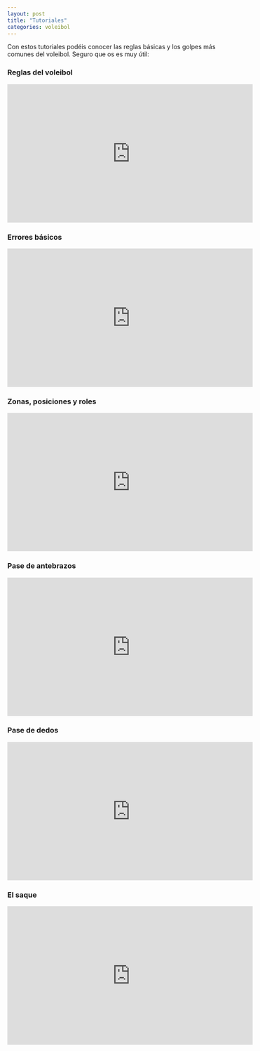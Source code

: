 ```yaml
---
layout: post
title: "Tutoriales"
categories: voleibol
---
```


Con estos tutoriales podéis conocer las reglas básicas y los golpes más comunes del voleibol. Seguro que os es muy útil:

### Reglas del voleibol

<iframe width="560" height="315" src="https://www.youtube.com/embed/v_zYuFeA79M" frameborder="0" allow="accelerometer; autoplay; encrypted-media; gyroscope; picture-in-picture" allowfullscreen></iframe>

### Errores básicos

<iframe width="560" height="315" src="https://www.youtube.com/embed/kH0O34rUOzU" frameborder="0" allow="accelerometer; autoplay; encrypted-media; gyroscope; picture-in-picture" allowfullscreen></iframe>

### Zonas, posiciones y roles

<iframe width="560" height="315" src="https://www.youtube.com/embed/T08dXv9vZqI" frameborder="0" allow="accelerometer; autoplay; encrypted-media; gyroscope; picture-in-picture" allowfullscreen></iframe>

### Pase de antebrazos

<iframe width="560" height="315" src="https://www.youtube.com/embed/dVAv-bo6PV4" frameborder="0" allow="accelerometer; autoplay; encrypted-media; gyroscope; picture-in-picture" allowfullscreen></iframe>

### Pase de dedos

<iframe width="560" height="315" src="https://www.youtube.com/embed/uNFRwBGu-Rg" frameborder="0" allow="accelerometer; autoplay; encrypted-media; gyroscope; picture-in-picture" allowfullscreen></iframe>

### El saque

<iframe width="560" height="315" src="https://www.youtube.com/embed/Ro8UAwYUqCs" frameborder="0" allow="accelerometer; autoplay; encrypted-media; gyroscope; picture-in-picture" allowfullscreen></iframe>
